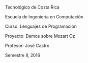 
Tecnológico de Costa Rica

Escuela de Ingeniería en Computación

Curso: Lenguajes de Programación

Proyecto: Demos sobre Mozart Oz

Profesor: José Castro

Semestre II, 2016

